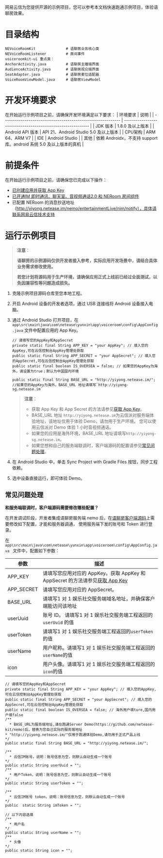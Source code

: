 网易云信为您提供开源的示例项目，您可以参考本文档快速跑通示例项目，体验语聊房效果。
# 目录结构


```
NEVoiceRoomKit              # 语聊房业务核心类
NEVoiceRoomListener         # 房间事件
voiceroomkit-ui 重点类：
AnchorActivity.java         # 语聊房主播端界面
AudienceActivity.java       # 语聊房观众端界面
SeatAdapter.java            # 语聊房麦位适配器
VoiceRoomViewModel.java     # 语聊房ViewModel
```


# 开发环境要求
在开始运行示例项目之前，请确保开发环境满足以下要求：
| 环境要求                                                        | 说明                                                      |
| ------------------------------------------------------------ | ------------------------------------------------------------ |
|  JDK 版本  |  1.8.0 及以上版本   |
|  Android API 版本 | API 21、Android Studio 5.0 及以上版本   |
| CPU架构 | ARM 64、ARM V7   |
| IDE | Android Studio  |
| 其他 |  依赖 Androidx，不支持 support 库。android 系统 5.0 及以上版本的真机 |

# 前提条件

在开始运行示例项目之前，请确保您已完成以下操作：
- <a href="https://doc.yunxin.163.com/console/docs/TIzMDE4NTA?platform=console" target="_blank">已创建应用并获取 App Key</a>
- <a href="https://doc.yunxin.163.com/docs/TA3ODAzNjE/DcyNzA2NTA?platformId=50612" target="_blank">已开通IM 即时通讯、聊天室、音视频通话2.0 和 NERoom 房间组件</a>
- 已配置 NERoom 的消息抄送地址（http://yiyong.netease.im/nemo/entertainmentLive/nim/notify），具体请联系网易云信技术支持

# 运行示例项目

> **注意**：
>
>**语聊房的示例源码仅供开发者接入参考，实际应用开发场景中，请结合具体业务需求修改使用。**
>
>**若您计划将源码用于生产环境，请确保应用正式上线前已经过全面测试，以免因兼容性等问题造成损失。**

1. 克隆示例项目源码仓库至您本地工程。
2. 开启 Android 设备的开发者选项，通过 USB 连接线将 Android 设备接入电脑。
3. 通过 Android Studio 打开项目，在 ` app\src\main\java\com\netease\yunxin\app\voiceroom\config\AppConfig.java ` 文件中配置应用的 App Key。    

    

    ```
    // 请填写您的AppKey和AppSecret
    private static final String APP_KEY = "your AppKey"; // 填入您的AppKey,可在云信控制台AppKey管理处获取
    public static final String APP_SECRET = "your AppSecret"; // 填入您的AppSecret,可在云信控制台AppKey管理处获取
    public static final boolean IS_OVERSEA = false; // 如果您的AppKey为海外，请设置为true；默认为中国国内环境

    public static final String BASE_URL = "http://yiyong.netease.im/"; //如果您的AppKey为海外，BASE_URL 地址请填写`http://yiyong-sg.netease.im`
     ```

    > **注意**：
    >- 获取 App Key 和 App Secret 的方法请参见<a href="https://doc.yunxin.163.com/console/docs/TIzMDE4NTA?platform=console#获取-appkey" target="_blank">获取 App Key</a>。
    >- BASE_URL 地址 `http://yiyong.netease.im`为云信派对服务端体验地址，该地址仅用于体验 Demo，请勿用于生产环境。 您可以使用云信派对 Demo 体验 1 小时音视频通话。
    >- 如果您的应用是海外环境，BASE_URL 地址请填写`http://yiyong-sg.netease.im`。
    >- 如果您想和自己的服务端联调时，客户端源码的配置请参见[常见问题处理](#常见问题处理)。
    


4. 在 Android Studio 中，单击 Sync Project with Gradle Files 按钮，同步工程依赖。
5. 选中设备直接运行，即可体验 Demo。

   

## 常见问题处理



**和服务端联调时，客户端源码需要修改哪些配置？**

在开发调试阶段，开发者集成语聊房服务端 nemo 后，在[语聊房客户端源码](https://github.com/netease-kit/NEChatroom/tree/master/)上需要修改如下配置，才能和服务器调通， 使用服务端下发的账号和 Token 进行登录。

在 `app\src\main\java\com\netease\yunxin\app\voiceroom\config\AppConfig.java ` 文件中，配置如下参数：


参数 | 描述
---- | -------------- |
APP_KEY| 请填写您应用对应的 AppKey。获取 AppKey 和 AppSecret 的方法请参见<a href="https://doc.yunxin.163.com/console/docs/TIzMDE4NTA?platform=console#获取-appkey" target="_blank">获取 App Key</a>| 
APP_SECRET | 请填写您应用对应的 AppSecret。 |
BASE_URL | 请填写1 对 1 娱乐社交服务端域名地址，并确保客户端能访问该地址 | 
userUuid |账号 ID。 请填写1 对 1 娱乐社交服务端工程返回的`userUuid` 的值 |
userToken | 请填写1 对 1 娱乐社交服务端工程返回的`userToken`的值|
userName |用户昵称。请填写1 对 1 娱乐社交服务端工程返回的`userName`的值 |
icon  |用户头像。请填写1 对 1 娱乐社交服务端工程返回的`icon`的值

```
// 请填写您的AppKey和AppSecret
private static final String APP_KEY = "your AppKey"; // 填入您的AppKey,可在云信控制台AppKey管理处获取
public static final String APP_SECRET = "your AppSecret"; // 填入您的AppSecret,可在云信控制台AppKey管理处获取
public static final boolean IS_OVERSEA = false; // 海外用户填ture,国内用户填false
/**
  * BASE_URL为服务端地址,请在跑通Server Demo(https://github.com/netease-kit/nemo)后，替换为您自己实际的服务端地址
* "http://yiyong.netease.im/"仅用于跑通体验Demo,请勿用于正式产品上线
*/
public static final String BASE_URL = "http://yiyong.netease.im/";

/**
  * 云信IM账号，说明：账号信息为空，则默认自动生成一个账号
*/
public static String userUuid = "";
/**
  * 用户Token，说明：账号信息为空，则默认自动生成一个账号
*/
public static String userToken = "";

/**
  * 云信IM账号 token，说明：账号信息为空，则默认自动生成一个账号
*/
public  static String imToken = "";

// 以下内容选填
/**
  * 用户名
*/
public static String userName = "";
/**
  * 头像
*/
public static String icon = "";

```

